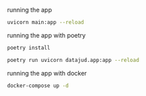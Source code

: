 running the app

```bash
uvicorn main:app --reload
```

running the app with poetry

```bash
poetry install

poetry run uvicorn datajud.app:app --reload
```

running the app with docker

```bash
docker-compose up -d
```
